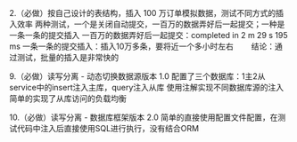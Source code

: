 2.（必做）按自己设计的表结构，插入 100 万订单模拟数据，测试不同方式的插入效率
    两种测试，一个是关闭自动提交，一百万的数据弄好后一起提交；一种是一条一条的提交插入
        一百万的数据弄好后一起提交：completed in 2 m 29 s 195 ms
        一条一条的提交插入：插入10万多条，要将近一个多小时左右
        结论：通过测试，批量的插入是非常快的

9.（必做）读写分离 - 动态切换数据源版本 1.0
    配置了三个数据库：1主2从
    service中的insert注入主库，query注入从库
    使用注解实现不同数据库源的注入
    简单的实现了从库访问的负载均衡

10.（必做）读写分离 - 数据库框架版本 2.0
    简单的直接使用配置文件配置，在测试代码中注入后直接使用SQL进行执行，没有结合ORM

